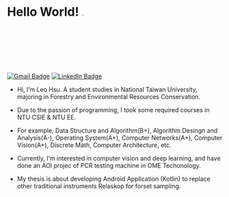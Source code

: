 <h1> Hello World! <a href = "https://github.com/LeoHsuProgrammingLab?tab=repositories"><img src="https://media.giphy.com/media/dvyARzAPO6G6JxM1Wq/giphy.gif" width="3%"></a> </h1>

[![Gmail Badge](https://img.shields.io/badge/Gmail-D14836?style=for-the-badge&logo=gmail&logoColor=white&link=mailto:leohsucc@gmail.com)](mailto:leohsucc@gmail.com)
[![LinkedIn Badge](https://img.shields.io/badge/LinkedIn-0077B5?style=for-the-badge&logo=linkedin&logoColor=white&link=https://www.linkedin.com/in/chih-chuan-hsu/)](https://www.linkedin.com/in/chih-chuan-hsu/)

- Hi, I’m Leo Hsu. A student studies in National Taiwan University, majoring in Forestry and Environmental Resources Conservation.
  
- Due to the passion of programming, I took some required courses in NTU CSIE & NTU EE.
  
- For example, Data Structure and Algorithm(B+), Algorithm Desingn and Analysis(A-), Operating System(A+), Computer Networks(A+), Computer Vision(A+), Discrete Math, Computer Architecture, etc.
  
- Currently, I’m interested in computer vision and deep learning, and have done an AOI projec of PCR testing machine in OME Techonology.

- My thesis is about developing Android Application (Kotlin) to replace other traditional instruments Relaskop for forset sampling.

<!---
Leo-Hsu-Design-Student/Leo-Hsu-Design-Student is a ✨ special ✨ repository because its `README.md` (this file) appears on your GitHub profile.
You can click the Preview link to take a look at your changes.
--->

